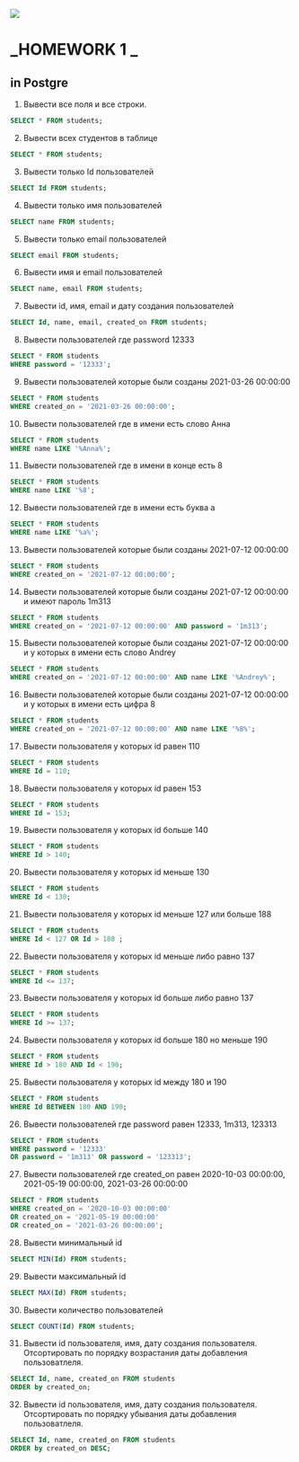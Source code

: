 ![](https://migsoft.ru/upload/iblock/ef4/ef44f3506c827eef392c01df91453755.png)

# _HOMEWORK 1 _
## in Postgre

 1.  Вывести все поля и все строки.
```sql
SELECT * FROM students;
```
2. Вывести всех студентов в таблице
```sql
SELECT * FROM students;
```
 3. Вывести только Id пользователей
```sql
SELECT Id FROM students;
```
 4. Вывести только имя пользователей
```sql
SELECT name FROM students;
```
5. Вывести только email пользователей
```sql
SELECT email FROM students;
```
6. Вывести имя и email пользователей
```sql
SELECT name, email FROM students;
```
7. Вывести id, имя, email и дату создания пользователей
```sql
SELECT Id, name, email, created_on FROM students;
```
8. Вывести пользователей где password 12333
```sql
SELECT * FROM students 
WHERE password = '12333';
```
9. Вывести пользователей которые были созданы 2021-03-26 00:00:00 
```sql
SELECT * FROM students 
WHERE created_on = '2021-03-26 00:00:00';
```
10. Вывести пользователей где в имени есть слово Анна
```sql
SELECT * FROM students 
WHERE name LIKE '%Anna%';
```
 11. Вывести пользователей где в имени в конце есть 8
 ```sql
 SELECT * FROM students 
 WHERE name LIKE '%8';
```
12. Вывести пользователей где в имени есть буква а
```sql
SELECT * FROM students 
WHERE name LIKE '%a%';
```
13. Вывести пользователей которые были созданы 2021-07-12 00:00:00
```sql
SELECT * FROM students 
WHERE created_on = '2021-07-12 00:00:00';
```
14. Вывести пользователей которые были созданы 2021-07-12 00:00:00 и имеют пароль 1m313
```sql
SELECT * FROM students 
WHERE created_on = '2021-07-12 00:00:00' AND password = '1m313';
```
15. Вывести пользователей которые были созданы 2021-07-12 00:00:00 и у которых в имени есть слово Andrey
```sql
SELECT * FROM students 
WHERE created_on = '2021-07-12 00:00:00' AND name LIKE '%Andrey%';
```
 16. Вывести пользователей которые были созданы 2021-07-12 00:00:00 и у которых в имени есть цифра 8
```sql
SELECT * FROM students 
WHERE created_on = '2021-07-12 00:00:00' AND name LIKE '%8%';
```
 17. Вывести пользователя у которых id равен 110
```sql
SELECT * FROM students 
WHERE Id = 110;
```
 18. Вывести пользователя у которых id равен 153
```sql
SELECT * FROM students 
WHERE Id = 153;
```
19. Вывести пользователя у которых id больше 140
```sql
SELECT * FROM students 
WHERE Id > 140;
```
20. Вывести пользователя у которых id меньше 130
```sql
SELECT * FROM students 
WHERE Id < 130;
```
21. Вывести пользователя у которых id меньше 127 или больше 188
```sql
SELECT * FROM students 
WHERE Id < 127 OR Id > 188 ;
```
 22. Вывести пользователя у которых id меньше либо равно 137
```sql
SELECT * FROM students 
WHERE Id <= 137;
```
 23. Вывести пользователя у которых id больше либо равно 137
```sql
SELECT * FROM students 
WHERE Id >= 137;
```
24. Вывести пользователя у которых id больше 180 но меньше 190
```sql
SELECT * FROM students 
WHERE Id > 180 AND Id < 190;
```
 25. Вывести пользователя у которых id между 180 и 190
```sql
SELECT * FROM students 
WHERE Id BETWEEN 180 AND 190;
```
26. Вывести пользователей где password равен 12333, 1m313, 123313
```sql
SELECT * FROM students 
WHERE password = '12333' 
OR password = '1m313' OR password = '123313';
```
27. Вывести пользователей где created_on равен 2020-10-03 00:00:00, 2021-05-19 00:00:00, 2021-03-26 00:00:00
```sql
SELECT * FROM students 
WHERE created_on = '2020-10-03 00:00:00' 
OR created_on = '2021-05-19 00:00:00' 
OR created_on = '2021-03-26 00:00:00';
```
28. Вывести минимальный id
```sql
SELECT MIN(Id) FROM students;
```
 29. Вывести максимальный id
```sql
SELECT MAX(Id) FROM students;
```
 30. Вывести количество пользователей
```sql
SELECT COUNT(Id) FROM students;
```
 31. Вывести id пользователя, имя, дату создания пользователя. Отсортировать по порядку возрастания даты добавления пользоватлеля.
```sql
SELECT Id, name, created_on FROM students
ORDER by created_on;
```
32. Вывести id пользователя, имя, дату создания пользователя. Отсортировать по порядку убывания даты добавления пользоватлеля.
```sql
SELECT Id, name, created_on FROM students
ORDER by created_on DESC;
```
